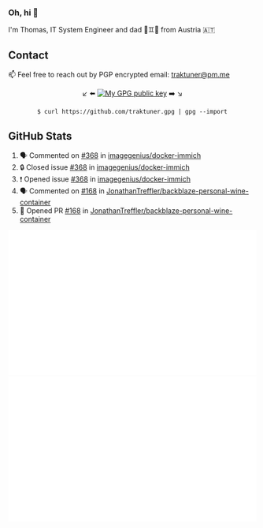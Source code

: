 ### Oh, hi 👋

I'm Thomas, IT System Engineer and dad 👶♊️👶 from Austria 🇦🇹

<!--
**traktuner/traktuner** is a ✨ _special_ ✨ repository because its `README.md` (this file) appears on your GitHub profile.

Here are some ideas to get you started:

- 🔭 I’m currently working on ...
- 🌱 I’m currently learning ...
- 👯 I’m looking to collaborate on ...
- 🤔 I’m looking for help with ...
- 💬 Ask me about ...
- 📫 How to reach me: ...
- 😄 Pronouns: ...
- ⚡ Fun fact: ...
-->

## Contact
📫 Feel free to reach out by PGP encrypted email:
traktuner@pm.me

<div align="center" markdown="1">

↙️ ⬅️ [![My GPG public key](https://img.shields.io/badge/PGP%20public%20key-6D4AFF?style=for-the-badge)](https://github.com/traktuner.gpg) ➡️ ↘️

```shell
$ curl https://github.com/traktuner.gpg | gpg --import
```

</div>

## GitHub Stats
<!--START_SECTION:activity-->
1. 🗣 Commented on [#368](https://github.com/imagegenius/docker-immich/issues/368#issuecomment-2160761318) in [imagegenius/docker-immich](https://github.com/imagegenius/docker-immich)
2. 🔒 Closed issue [#368](https://github.com/imagegenius/docker-immich/issues/368) in [imagegenius/docker-immich](https://github.com/imagegenius/docker-immich)
3. ❗ Opened issue [#368](https://github.com/imagegenius/docker-immich/issues/368) in [imagegenius/docker-immich](https://github.com/imagegenius/docker-immich)
4. 🗣 Commented on [#168](https://github.com/JonathanTreffler/backblaze-personal-wine-container/pull/168#issuecomment-2160130998) in [JonathanTreffler/backblaze-personal-wine-container](https://github.com/JonathanTreffler/backblaze-personal-wine-container)
5. 💪 Opened PR [#168](https://github.com/JonathanTreffler/backblaze-personal-wine-container/pull/168) in [JonathanTreffler/backblaze-personal-wine-container](https://github.com/JonathanTreffler/backblaze-personal-wine-container)
<!--END_SECTION:activity-->

![](https://github.com/traktuner/traktuner/blob/master/generated/overview.svg)
![](https://github.com/traktuner/traktuner/blob/master/generated/languages.svg)
